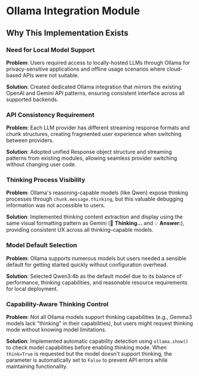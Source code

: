 # Ollama Integration Module

## Why This Implementation Exists

### Need for Local Model Support
**Problem**: Users required access to locally-hosted LLMs through Ollama for privacy-sensitive applications and offline usage scenarios where cloud-based APIs were not suitable.

**Solution**: Created dedicated Ollama integration that mirrors the existing OpenAI and Gemini API patterns, ensuring consistent interface across all supported backends.

### API Consistency Requirement
**Problem**: Each LLM provider has different streaming response formats and chunk structures, creating fragmented user experience when switching between providers.

**Solution**: Adopted unified Response object structure and streaming patterns from existing modules, allowing seamless provider switching without changing user code.

### Thinking Process Visibility
**Problem**: Ollama's reasoning-capable models (like Qwen) expose thinking processes through `chunk.message.thinking`, but this valuable debugging information was not accessible to users.

**Solution**: Implemented thinking content extraction and display using the same visual formatting pattern as Gemini (🤔 **Thinking...** and 💡 **Answer:**), providing consistent UX across all thinking-capable models.

### Model Default Selection
**Problem**: Ollama supports numerous models but users needed a sensible default for getting started quickly without configuration overhead.

**Solution**: Selected Qwen3:4b as the default model due to its balance of performance, thinking capabilities, and reasonable resource requirements for local deployment.

### Capability-Aware Thinking Control
**Problem**: Not all Ollama models support thinking capabilities (e.g., Gemma3 models lack "thinking" in their capabilities), but users might request thinking mode without knowing model limitations.

**Solution**: Implemented automatic capability detection using `ollama.show()` to check model capabilities before enabling thinking mode. When `think=True` is requested but the model doesn't support thinking, the parameter is automatically set to `False` to prevent API errors while maintaining functionality.